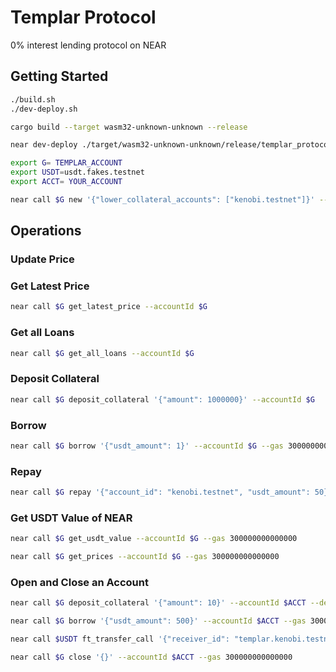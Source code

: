 # Templar Protocol

0% interest lending protocol on NEAR

## Getting Started

```sh
./build.sh
./dev-deploy.sh
```

```sh
cargo build --target wasm32-unknown-unknown --release

near dev-deploy ./target/wasm32-unknown-unknown/release/templar_protocol.wasm 

export G= TEMPLAR_ACCOUNT
export USDT=usdt.fakes.testnet
export ACCT= YOUR_ACCOUNT
```

```sh
near call $G new '{"lower_collateral_accounts": ["kenobi.testnet"]}' --accountId $G
```

## Operations

### Update Price

### Get Latest Price

```sh
near call $G get_latest_price --accountId $G
```

### Get all Loans

```sh
near call $G get_all_loans --accountId $G
```

### Deposit Collateral

```sh
near call $G deposit_collateral '{"amount": 1000000}' --accountId $G
```

### Borrow

```sh
near call $G borrow '{"usdt_amount": 1}' --accountId $G --gas 300000000000000
```

### Repay

```sh
near call $G repay '{"account_id": "kenobi.testnet", "usdt_amount": 50}' --accountId $ACCT --gas 300000000000000
```

### Get USDT Value of NEAR

```sh
near call $G get_usdt_value --accountId $G --gas 300000000000000

near call $G get_prices --accountId $G --gas 300000000000000
```

### Open and Close an Account

```sh
near call $G deposit_collateral '{"amount": 10}' --accountId $ACCT --deposit 10

near call $G borrow '{"usdt_amount": 500}' --accountId $ACCT --gas 300000000000000 

near call $USDT ft_transfer_call '{"receiver_id": "templar.kenobi.testnet", "amount": "1", "memo": "Test", "msg": "close"}' --accountId $ACCT --gas 300000000000000 --depositYocto 1

near call $G close '{}' --accountId $ACCT --gas 300000000000000
```

